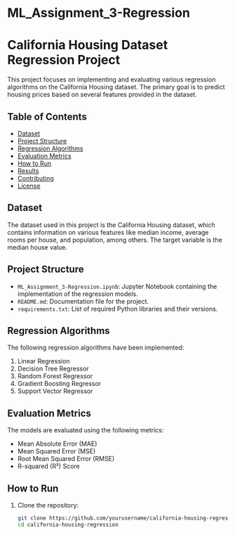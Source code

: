 # ML_Assignment_3-Regression
# California Housing Dataset Regression Project

This project focuses on implementing and evaluating various regression algorithms on the California Housing dataset. The primary goal is to predict housing prices based on several features provided in the dataset.

## Table of Contents

- [Dataset](#dataset)
- [Project Structure](#project-structure)
- [Regression Algorithms](#regression-algorithms)
- [Evaluation Metrics](#evaluation-metrics)
- [How to Run](#how-to-run)
- [Results](#results)
- [Contributing](#contributing)
- [License](#license)

## Dataset

The dataset used in this project is the California Housing dataset, which contains information on various features like median income, average rooms per house, and population, among others. The target variable is the median house value.

## Project Structure

- `ML_Assignment_3-Regression.ipynb`: Jupyter Notebook containing the implementation of the regression models.
- `README.md`: Documentation file for the project.
- `requirements.txt`: List of required Python libraries and their versions.

## Regression Algorithms

The following regression algorithms have been implemented:

1. Linear Regression
2. Decision Tree Regressor
3. Random Forest Regressor
4. Gradient Boosting Regressor
5. Support Vector Regressor

## Evaluation Metrics

The models are evaluated using the following metrics:

- Mean Absolute Error (MAE)
- Mean Squared Error (MSE)
- Root Mean Squared Error (RMSE)
- R-squared (R²) Score

## How to Run

1. Clone the repository:
   ```bash
   git clone https://github.com/yourusername/california-housing-regression.git
   cd california-housing-regression
